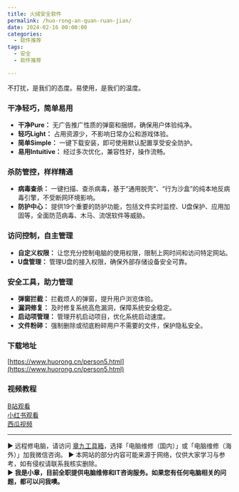 ```yaml
---
title: 火绒安全软件
permalink: /huo-rong-an-quan-ruan-jian/
date: 2024-02-16 00:00:00
categories: 
  - 软件推荐
tags: 
  - 安全
  - 软件推荐

---
```





不打扰，是我们的态度。易使用，是我们的温度。

### 干净轻巧，简单易用

- **干净Pure：** 无广告推广性质的弹窗和捆绑，确保用户体验纯净。
- **轻巧Light：** 占用资源少，不影响日常办公和游戏体验。
- **简单Simple：** 一键下载安装，即可使用默认配置享受安全防护。
- **易用Intuitive：** 经过多次优化，兼容性好，操作流畅。
<!--more-->

### 杀防管控，样样精通

- **病毒查杀：** 一键扫描、查杀病毒，基于“通用脱壳”、“行为沙盒”的纯本地反病毒引擎，不受断网环境影响。
- **防护中心：** 提供19个重要的防护功能，包括文件实时监控、U盘保护、应用加固等，全面防范病毒、木马、流氓软件等威胁。

### 访问控制，自主管理

- **自定义权限：** 让您充分控制电脑的使用权限，限制上网时间和访问特定网站。
- **U盘管理：** 管理U盘的接入权限，确保外部存储设备安全可靠。

### 安全工具，助力管理

- **弹窗拦截：** 拦截烦人的弹窗，提升用户浏览体验。
- **漏洞修复：** 及时修复系统高危漏洞，保障系统安全稳定。
- **启动项管理：** 管理开机启动项目，优化系统启动速度。
- **文件粉碎：** 强制删除或彻底粉碎用户不需要的文件，保护隐私安全。

### 下载地址

[https://www.huorong.cn/person5.html](https://www.huorong.cn/person5.html)  

### 视频教程

[B站观看](https://www.bilibili.com/video/BV1nv421k7Cr)  
[小红书观看](http://xhslink.com/OZ3vxB)  
[西瓜视频](https://www.ixigua.com/7336173389863715328)

---
▶ 远程修电脑，请访问 [章九工具箱](https://zhang9.com/)，选择「电脑维修（国内）」或「电脑维修（海外）」加我微信咨询。 
▶ 本网站的部分内容可能来源于网络，仅供大家学习与参考，如有侵权请联系我核实删除。  
▶ **我是小章，目前全职提供电脑维修和IT咨询服务。如果您有任何电脑相关的问题，都可以问我噢。**  
